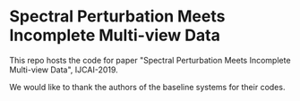 # Spectral Perturbation Meets Incomplete Multi-view Data
This repo hosts the code for paper "Spectral Perturbation Meets Incomplete Multi-view Data", IJCAI-2019.

We would like to thank the authors of the baseline systems for their codes.
